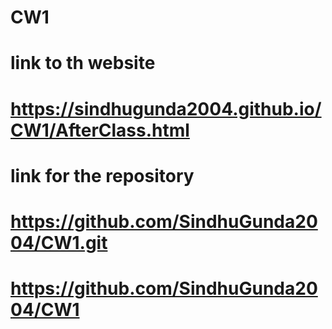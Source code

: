 # CW1

# link to th website
# https://sindhugunda2004.github.io/CW1/AfterClass.html

# link for the repository
# https://github.com/SindhuGunda2004/CW1.git
# https://github.com/SindhuGunda2004/CW1 